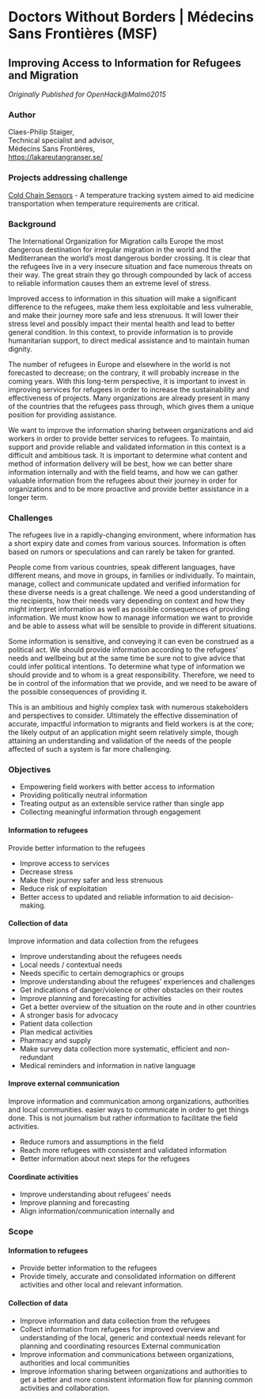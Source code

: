 # Doctors Without Borders | Médecins Sans Frontières (MSF)

## Improving Access to Information for Refugees and Migration

*Originally Published for OpenHack@Malmö2015*

### Author
Claes-Philip Staiger,<br>
Technical specialist and advisor,<br>
Médecins Sans Frontières,<br>
https://lakareutangranser.se/

### Projects addressing challenge
[Cold Chain Sensors](https://github.com/OpenHackC4H/2015-Malmo-Cold-Chain-Sensors) - A temperature tracking system aimed to aid medicine transportation when temperature requirements are critical. 

### Background
The International Organization for Migration calls Europe the most dangerous destination for irregular migration in the world and the Mediterranean the world’s most dangerous border crossing. It is clear that the refugees live in a very insecure situation and face numerous threats on their way. The great strain they go through compounded by lack of access to reliable information causes them an extreme level of stress.

Improved access to information in this situation will make a significant difference to the refugees, make them less exploitable and less vulnerable, and make their journey more safe and less strenuous. It will lower their stress level and possibly impact their mental health and lead to better general condition. In this context, to provide information is to provide humanitarian support, to direct medical assistance and to maintain human dignity.

The number of refugees in Europe and elsewhere in the world is not forecasted to decrease; on the contrary, it will probably increase in the coming years. With this long-term perspective, it is important to invest in improving services for refugees in order to increase the sustainability and effectiveness of projects. Many organizations are already present in many of the countries that the refugees pass through, which gives them a unique position for providing assistance.

We want to improve the information sharing between organizations and aid workers in order to provide better services to refugees. To maintain, support and provide reliable and validated information in this context is a difficult and ambitious task. It is important to determine what content and method of information delivery will be best, how we can better share information internally and with the field teams, and how we can gather valuable information from the refugees about their journey in order for organizations and to be more proactive and provide better assistance in a longer term.

### Challenges
The refugees live in a rapidly-changing environment, where information has a short expiry date and comes from various sources. Information is often based on rumors or speculations and can rarely be taken for granted.

People come from various countries, speak different languages, have different means, and move in groups, in families or individually. To maintain, manage, collect and communicate updated and verified information for these diverse needs is a great challenge. We need a good understanding of the recipients, how their needs vary depending on context and how they might interpret information as well as possible consequences of providing information. We must know how to manage information we want to provide and be able to assess what will be sensible to provide in different situations.

Some information is sensitive, and conveying it can even be construed as a political act. We should provide information according to the refugees’ needs and wellbeing but at the same time be sure not to give advice that could infer political intentions. To determine what type of information we should provide and to whom is a great responsibility. Therefore, we need to be in control of the information that we provide, and we need to be aware of the possible consequences of providing it.

This is an ambitious and highly complex task with numerous stakeholders and perspectives to consider. Ultimately the effective dissemination of accurate, impactful information to migrants and field workers is at the core; the likely output of an application might seem relatively simple, though attaining an understanding and validation of the needs of the people affected of such a system is far more challenging.

### Objectives
* Empowering field workers with better access to information
* Providing politically neutral information
* Treating output as an extensible service rather than single app
* Collecting meaningful information through engagement

#### Information to refugees
Provide better information to the refugees
* Improve access to services
* Decrease stress
* Make their journey safer and less strenuous
* Reduce risk of exploitation
* Better access to updated and reliable information to aid decision-making.

#### Collection of data
Improve information and data collection from the refugees
* Improve understanding about the refugees needs
* Local needs / contextual needs
* Needs specific to certain demographics or groups
* Improve understanding about the refugees’ experiences and challenges
* Get indications of danger/violence or other obstacles on their routes
* Improve planning and forecasting for activities
* Get a better overview of the situation on the route and in other countries
* A stronger basis for advocacy
* Patient data collection
* Plan medical activities
* Pharmacy and supply
* Make survey data collection more systematic, efficient and non-redundant
* Medical reminders and information in native language

#### Improve external communication
Improve information and communication among organizations, authorities and local communities. easier ways to communicate in order to get things done. This is not journalism but rather information to facilitate the field activities.
* Reduce rumors and assumptions in the field
* Reach more refugees with consistent and validated information
* Better information about next steps for the refugees

#### Coordinate activities
* Improve understanding about refugees’ needs
* Improve planning and forecasting
* Align information/communication internally and

### Scope
#### Information to refugees
* Provide better information to the refugees
* Provide timely, accurate and consolidated information on different activities and other local and
relevant information.

#### Collection of data
* Improve information and data collection from the refugees
* Collect information from refugees for improved overview and understanding of the local, generic and contextual needs relevant for planning and coordinating resources
External communication
* Improve information and communications between organizations, authorities and local
communities
* Improve information sharing between organizations and authorities to get a better and more
consistent information flow for planning common activities and collaboration.
